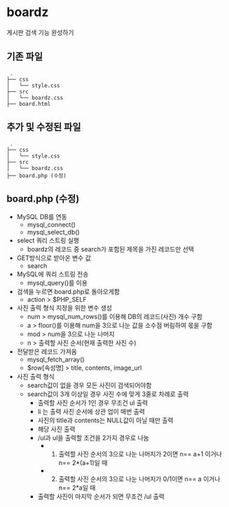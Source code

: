 # boardz
게시판 검색 기능 완성하기

## 기존 파일
```
 .
├── css
│   └── style.css
├── src
│   └── boardz.css
├── board.html
```

## 추가 및 수정된 파일
```
 .
├── css
│   └── style.css
├── src
│   └── boardz.css
├── board.php (수정)

```

## board.php (수정)
- MySQL DB를 연동
    - mysql_connect()
    - mysql_select_db()
- select 쿼리 스트링 실행
    - boardz의 레코드 중 search가 포함된 제목을 가진 레코드만 선택
- GET방식으로 받아온 변수 값
    - search
- MySQL에 쿼리 스트링 전송
    - mysql_query()를 이용
- 검색을 누르면 board.php로 돌아오게함
    - action > $PHP_SELF 
- 사진 출력 형식 지정을 위한 변수 생성
    - num > mysql_num_rows()를 이용해 DB의 레코드(사진) 개수 구함
    - a > floor()를 이용해 num을 3으로 나눈 값을 소수점 버림하여 몫을 구함
    - mod > num을 3으로 나눈 나머지
    - n > 출력할 사진 순서(현재 출력한 사진 수)
- 전달받은 레코드 가져옴
    - mysql_fetch_array()
    - $row[속성명] > title, contents, image_url
- 사진 출력 형식
    - search값이 없을 경우 모든 사진이 검색되어야함
    - search값이 3개 이상일 경우 사진 수에 맞게 3줄로 차례로 출력
        - 출력할 사진 순서가 1인 경우 무조건 ul 출력
        - li 는 출력 사진 순서에 상관 업이 매번 출력
        - 사진의 title과 contents는 NULL값이 아닐 때만 출력
        - 해당 사진 출력
        - /ul과 ul을 출력할 조건을 2가지 경우로 나눔
            - 1) 출력할 사진 순서의 3으로 나눈 나머지가 2이면 n== a+1 이거나 n== 2*(a+1)일 때
            - 2) 출력할 사진 순서의 3으로 나눈 나머지가 0/1이면 n== a 이거나 n== 2*a일 때
        - 출력할 사진이 마지막 순서가 되면 무조건 /ul 출력